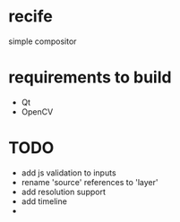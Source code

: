 recife
======

simple compositor

requirements to build
======
* Qt
* OpenCV

TODO
======
* add js validation to inputs
* rename 'source' references to 'layer'
* add resolution support
* add timeline
* 

